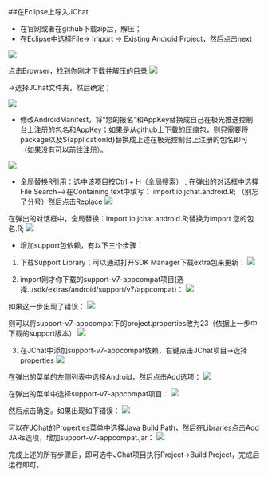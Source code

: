 ##在Eclipse上导入JChat

- 在官网或者在github下载zip后，解压；
- 在Eclipse中选择File-> Import -> Existing Android Project，然后点击next

![](https://github.com/KenChoi1992/SomeArticles/blob/master/screenshots/import.PNG)

点击Browser，找到你刚才下载并解压的目录
![](https://github.com/KenChoi1992/SomeArticles/blob/master/screenshots/import2.PNG)

->选择JChat文件夹，然后确定；

![](https://github.com/KenChoi1992/SomeArticles/blob/master/screenshots/QQ%CD%BC%C6%AC20160504112620.png)

- 修改AndroidManifest，将“您的报名”和AppKey替换成自己在极光推送控制台上注册的包名和AppKey；如果是从github上下载的压缩包，则只需要将package以及${applicationId}替换成上述在极光控制台上注册的包名即可（如果没有可以[前往注册](https://www.jpush.cn/)）。

![](https://github.com/KenChoi1992/SomeArticles/blob/master/screenshots/QQ%CD%BC%C6%AC20160504112150.png)

- 全局替换R引用：选中该项目按Ctrl + H（全局搜索） , 在弹出的对话框中选择File Search-->在Containing text中填写：
import io.jchat.android.R; （别忘了分号）然后点击Replace
![](https://github.com/KenChoi1992/SomeArticles/blob/master/screenshots/replace.png)

在弹出的对话框中，全局替换：import io.jchat.android.R;替换为import 您的包名.R;
![](https://github.com/KenChoi1992/SomeArticles/blob/master/screenshots/replace2.png)

- 增加support包依赖，有以下三个步骤：
 1. 下载Support Library；可以通过打开SDK Manager下载extra包来更新：
 ![](https://github.com/KenChoi1992/SomeArticles/blob/master/screenshots/QQ%CD%BC%C6%AC20160504112751.png) 

 2. import刚才你下载的support-v7-appcompat项目(选择../sdk/extras/android/support/v7/appcompat)：
 ![](https://github.com/KenChoi1992/SomeArticles/blob/master/screenshots/import4.PNG)

 如果这一步出现了错误：
 ![](https://github.com/KenChoi1992/SomeArticles/blob/master/screenshots/cuowu1.PNG)
 
 则可以将support-v7-appcompat下的project.properties改为23（依据上一步中下载的support版本）
 ![](https://github.com/KenChoi1992/SomeArticles/blob/master/screenshots/project.properties.PNG)
 
 3. 在JChat中添加support-v7-appcompat依赖，右键点击JChat项目->选择properties
 ![](https://github.com/KenChoi1992/SomeArticles/blob/master/screenshots/QQ%CD%BC%C6%AC20160504111420.png)

 在弹出的菜单的左侧列表中选择Android，然后点击Add选项：
 ![](https://github.com/KenChoi1992/SomeArticles/blob/master/screenshots/QQ%CD%BC%C6%AC20160504111454.png)
 
 在弹出的菜单中选择support-v7-appcompat项目：
 ![](https://github.com/KenChoi1992/SomeArticles/blob/master/screenshots/QQ%CD%BC%C6%AC20160504111521.png)
 
 然后点击确定。如果出现如下错误：
 ![](https://github.com/KenChoi1992/SomeArticles/blob/master/screenshots/cuowu.png)
 
 可以在JChat的Properties菜单中选择Java Build Path，然后在Libraries点击Add JARs选项，增加support-v7-appcompat.jar：
 ![](https://github.com/KenChoi1992/SomeArticles/blob/master/screenshots/cuowu2.png)
 
完成上述的所有步骤后，即可选中JChat项目执行Project->Build Project，完成后运行即可。
